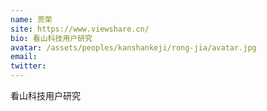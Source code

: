 ```yaml
---
name: 贾荣
site: https://www.viewshare.cn/
bio: 看山科技用户研究
avatar: /assets/peoples/kanshankeji/rong-jia/avatar.jpg
email: 
twitter: 
---
```

看山科技用户研究
